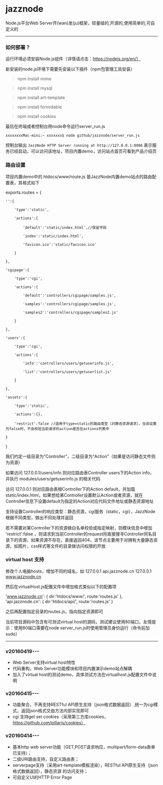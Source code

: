 # jazznode
Node.js平台Web Server开(wan)发(ju)框架，轻量级的,开源的,使用简单的,可自定义的

***

### 如何部署？

运行环境必须安装Node.js组件（详情请点击：https://nodejs.org/en/）

新安装的node.js环境下需要先安装以下插件（npm包管理工具安装）

> npm install mime

> npm install mysql

> npm install art-template

> npm install formidable

> npm install cookies

最后在终端或者控制台用node命令运行server_run.js

`xxxxxxxxMac-mini:~ xxxxxxx$ node github/jazznode/server_run.js`

控制台输出 `JazzNode HTTP Server running at http://127.0.0.1:8086` 表示服务已经启动，可以访问该地址，项目内置demo，访问站点首页可看到产品介绍页

### 路由设置

项目内置demo中的 htdocs/www/route.js 是JazzNode内置demo站点的路由配置表，其格式如下

exports.routes = {

    '':{

        'type':'static',

        'actions':{

            'default':'static/index.html',//保留字段

            'index':'static/index.html',

            'favicon.ico':'static/favicon.ico'

        }

    },

    'cgipage':{

        'type':'cgi',

        'actions':{

            'default':'controllers/cgipage/samples.js',

            'samples':'controllers/cgipage/samples.js',

            'samples2':'controllers/cgipage/samples2.js'

        }

    },

    'users':{

        'type':'cgi',

        'actions':{

            'info':'controllers/users/getuserinfo.js',

            'list':'controllers/users/getuserlist.js'

        }

    },

    'assets':{

        'type':'static',

        'actions':{},

        'restrict':false //适用于type=static的路由类型（对静态资源请求），当该设置为false时，不会校验当前请求的action是否在actions列表中

    }

}


我们约定一级目录为“Controller”，二级目录为“Action”（如果是访问静态文件则为资源）

如果访问 127.0.0.1/users/info  则对应路由表Controller users下的Action info，并执行 modules/users/getuserinfo.js 的相关代码

访问 127.0.0.1  则对应路由表根Controller下的Action default，并加载static/index.html，如果想给某Controller设置默认Action或者资源，就在Controller信息下设置default为指定的Action对应代码文件地址或静态资源地址

支持设置Controller的响应类型：静态资源，cgi服务（static，cgi），JazzNode根据不同类型，做出不同处理并返回

若不需要对某Controller下的资源做白名单校验或指定映射，则模块信息中增加 'restrict':false ，则请求到当前Controller的request将直接搜寻Controller同名目录下的资源，如果资源不存在，直接返回404，该节点主要用于对拥有大量静态资源，如图片，css样式等文件的目录做访问权限的开放

### virtual host 支持

修改个人电脑hosts，增加不同的域名，如 
127.0.0.1  api.jazznode.cn
127.0.0.1  www.jazznode.cn

然后在virtualHost.js配置文件中增加格式类似以下的配置项

'www.jazznode.cn':
{
    dir:'htdocs/www/',
    route:'routes.js'
},
'api.jazznode.cn':
{
    dir:'htdocs/api/',
    route:'routes.js'
}

之后再配置指定目录的routes.js，指向指定资源即可

当前项目源码中包含有可测试virtual host的源码，测试建议使用80端口，友情提示：使用80端口需要在node server_run.js时使用管理员身份运行（命令前加sudo）

***

### v20160419---
* Web Server支持virtual host特性
* 代码重构，Web Server功能模块和项目内置演示demo站点解耦
* 加入了virtual host的测试demo，具体测试方法在virtualhost.js配置文件中说明


### v20160415---
* 功能聚合，不再支持RESTful API原生支持（json格式数据返回）,统一为cgi模式，返回json格式交由方法内部实现即可
* cgi 支持get set cookies（采用第三方库cookies，https://github.com/pillarjs/cookies）

### v20160414---
* 基本http web server功能（GET,POST请求响应，multipart/form-data表单已支持）；
* 二级URI路由支持，自定义路由表；
* serverpage支持（采用art-template模板渲染），RESTful API原生支持（json格式数据返回），静态资源 的访问支持；
* 可自定义UI的HTTP Error Page

